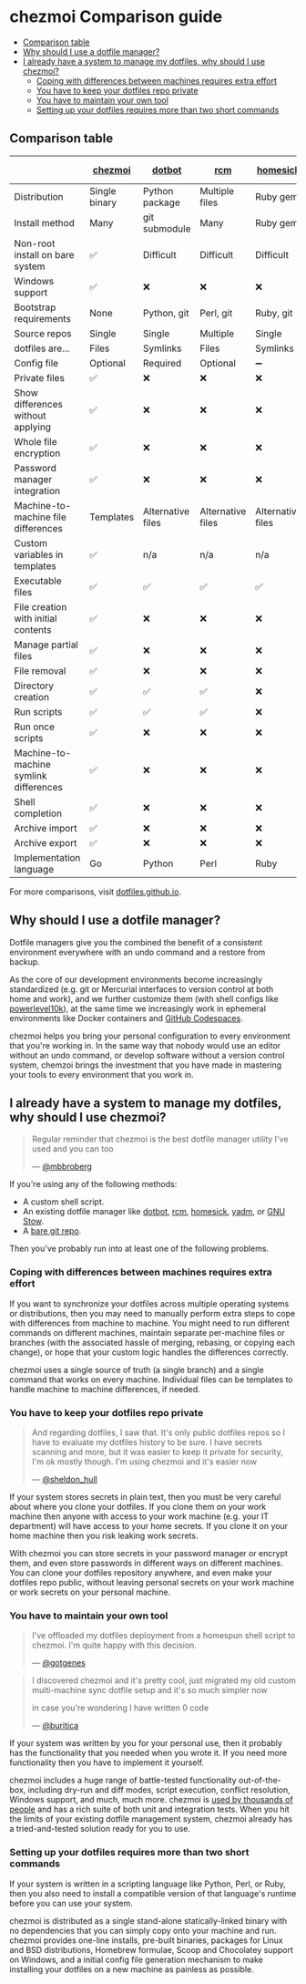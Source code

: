 # chezmoi Comparison guide

<!--- toc --->
* [Comparison table](#comparison-table)
* [Why should I use a dotfile manager?](#why-should-i-use-a-dotfile-manager)
* [I already have a system to manage my dotfiles, why should I use chezmoi?](#i-already-have-a-system-to-manage-my-dotfiles-why-should-i-use-chezmoi)
  * [Coping with differences between machines requires extra effort](#coping-with-differences-between-machines-requires-extra-effort)
  * [You have to keep your dotfiles repo private](#you-have-to-keep-your-dotfiles-repo-private)
  * [You have to maintain your own tool](#you-have-to-maintain-your-own-tool)
  * [Setting up your dotfiles requires more than two short commands](#setting-up-your-dotfiles-requires-more-than-two-short-commands)

## Comparison table

[chezmoi]: https://chezmoi.io/
[dotbot]: https://github.com/anishathalye/dotbot
[rcm]: https://github.com/thoughtbot/rcm
[homesick]: https://github.com/technicalpickles/homesick
[yadm]: https://yadm.io/
[bare git]: https://www.atlassian.com/git/tutorials/dotfiles "bare git"

|                                        | [chezmoi]     | [dotbot]          | [rcm]             | [homesick]        | [yadm]        | [bare git] |
| -------------------------------------- | ------------- | ----------------- | ----------------- | ----------------- | ------------- | ---------- |
| Distribution                           | Single binary | Python package    | Multiple files    | Ruby gem          | Single script | n/a        |
| Install method                         | Many          | git submodule     | Many              | Ruby gem          | Many          | Manual     |
| Non-root install on bare system        | ✅           | Difficult         | Difficult         | Difficult         | ✅           | ✅        |
| Windows support                        | ✅           | ❌                | ❌                | ❌                | ❌            | ✅        |
| Bootstrap requirements                 | None          | Python, git       | Perl, git         | Ruby, git         | git           | git        |
| Source repos                           | Single        | Single            | Multiple          | Single            | Single        | Single     |
| dotfiles are...                        | Files         | Symlinks          | Files             | Symlinks          | Files         | Files      |
| Config file                            | Optional      | Required          | Optional          | ➖              | ➖          | ❌         |
| Private files                          | ✅           | ❌                | ❌                | ❌                | ❌            | ❌         |
| Show differences without applying      | ✅           | ❌                | ❌                | ❌                | ✅           | ✅        |
| Whole file encryption                  | ✅           | ❌                | ❌                | ❌                | ✅           | ❌         |
| Password manager integration           | ✅           | ❌                | ❌                | ❌                | ❌            | ❌         |
| Machine-to-machine file differences    | Templates     | Alternative files | Alternative files | Alternative files | Templates     | Manual     |
| Custom variables in templates          | ✅           | n/a               | n/a               | n/a               | ❌            | ❌         |
| Executable files                       | ✅           | ✅               | ✅               | ✅               | ❌            | ✅        |
| File creation with initial contents    | ✅           | ❌                | ❌                | ❌                | ❌            | ❌         |
| Manage partial files                   | ✅           | ❌                | ❌                | ❌                | ❌            | ❌         |
| File removal                           | ✅           | ❌                | ❌                | ❌                | ❌            | ❌         |
| Directory creation                     | ✅           | ✅               | ✅               | ❌                | ❌            | ✅        |
| Run scripts                            | ✅           | ✅               | ✅               | ❌                | ❌            | ❌         |
| Run once scripts                       | ✅           | ❌                | ❌                | ❌                | Manual        | ❌         |
| Machine-to-machine symlink differences | ✅           | ❌                | ❌                | ❌                | ✅           | ❌         |
| Shell completion                       | ✅           | ❌                | ❌                | ❌                | ✅           | ✅        |
| Archive import                         | ✅           | ❌                | ❌                | ❌                | ❌            | ❌         |
| Archive export                         | ✅           | ❌                | ❌                | ❌                | ❌            | ✅        |
| Implementation language                | Go            | Python            | Perl              | Ruby              | Bash          | C          |

For more comparisons, visit [dotfiles.github.io](https://dotfiles.github.io/).

## Why should I use a dotfile manager?

Dotfile managers give you the combined the benefit of a consistent environment
everywhere with an undo command and a restore from backup.

As the core of our development environments become increasingly standardized
(e.g. git or Mercurial interfaces to version control at both home and work), and
we further customize them (with shell configs like
[powerlevel10k](https://github.com/romkatv/powerlevel10k)), at the same time we
increasingly work in ephemeral environments like Docker containers and [GitHub
Codespaces](https://github.com/features/codespaces).

chezmoi helps you bring your personal configuration to every environment that
you're working in. In the same way that nobody would use an editor without an
undo command, or develop software without a version control system, chemzoi
brings the investment that you have made in mastering your tools to every
environment that you work in.

## I already have a system to manage my dotfiles, why should I use chezmoi?

> Regular reminder that chezmoi is the best dotfile manager utility I've used
> and you can too
>
> — [@mbbroberg](https://twitter.com/mbbroberg/status/1355644967625125892)

If you're using any of the following methods:

* A custom shell script.
* An existing dotfile manager like
  [dotbot](https://github.com/anishathalye/dotbot),
  [rcm](https://github.com/thoughtbot/rcm),
  [homesick](https://github.com/technicalpickles/homesick),
  [yadm](https://yadm.io/), or [GNU Stow](https://www.gnu.org/software/stow/).
* A [bare git repo](https://www.atlassian.com/git/tutorials/dotfiles).

Then you've probably run into at least one of the following problems.

### Coping with differences between machines requires extra effort

If you want to synchronize your dotfiles across multiple operating systems or
distributions, then you may need to manually perform extra steps to cope with
differences from machine to machine. You might need to run different commands on
different machines, maintain separate per-machine files or branches (with the
associated hassle of merging, rebasing, or copying each change), or hope that
your custom logic handles the differences correctly.

chezmoi uses a single source of truth (a single branch) and a single command
that works on every machine. Individual files can be templates to handle machine
to machine differences, if needed.

### You have to keep your dotfiles repo private

> And regarding dotfiles, I saw that. It's only public dotfiles repos so I have
> to evaluate my dotfiles history to be sure. I have secrets scanning and more,
> but it was easier to keep it private for security, I'm ok mostly though. I'm
> using chezmoi and it's easier now
>
> — [@sheldon_hull](https://twitter.com/sheldon_hull/status/1308139570597371907)

If your system stores secrets in plain text, then you must be very careful about
where you clone your dotfiles. If you clone them on your work machine then
anyone with access to your work machine (e.g. your IT department) will have
access to your home secrets. If you clone it on your home machine then you risk
leaking work secrets.

With chezmoi you can store secrets in your password manager or encrypt them, and
even store passwords in different ways on different machines. You can clone your
dotfiles repository anywhere, and even make your dotfiles repo public, without
leaving personal secrets on your work machine or work secrets on your personal
machine.

### You have to maintain your own tool

> I've offloaded my dotfiles deployment from a homespun shell script to chezmoi.
> I'm quite happy with this decision.
>
> — [@gotgenes](https://twitter.com/gotgenes/status/1251008845163319297)

> I discovered chezmoi and it's pretty cool, just migrated my old custom
> multi-machine sync dotfile setup and it's so much simpler now
>
> in case you're wondering I have written 0 code
>
> — [@buritica](https://twitter.com/buritica/status/1361062902451630089)

If your system was written by you for your personal use, then it probably has
the functionality that you needed when you wrote it. If you need more
functionality then you have to implement it yourself.

chezmoi includes a huge range of battle-tested functionality out-of-the-box,
including dry-run and diff modes, script execution, conflict resolution, Windows
support, and much, much more. chezmoi is [used by thousands of
people](https://github.com/twpayne/chezmoi/stargazers) and has a rich suite of
both unit and integration tests. When you hit the limits of your existing
dotfile management system, chezmoi already has a tried-and-tested solution ready
for you to use.

### Setting up your dotfiles requires more than two short commands

If your system is written in a scripting language like Python, Perl, or Ruby,
then you also need to install a compatible version of that language's runtime
before you can use your system.

chezmoi is distributed as a single stand-alone statically-linked binary with no
dependencies that you can simply copy onto your machine and run. chezmoi
provides one-line installs, pre-built binaries, packages for Linux and BSD
distributions, Homebrew formulae, Scoop and Chocolatey support on Windows, and a
initial config file generation mechanism to make installing your dotfiles on a
new machine as painless as possible.
